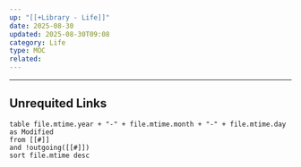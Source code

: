 ```yaml
---
up: "[[+Library - Life]]"
date: 2025-08-30
updated: 2025-08-30T09:08
category: Life
type: MOC
related:
---
```

















-----
## Unrequited Links
```dataview
table file.mtime.year + "-" + file.mtime.month + "-" + file.mtime.day as Modified
from [[#]]
and !outgoing([[#]])
sort file.mtime desc
```

